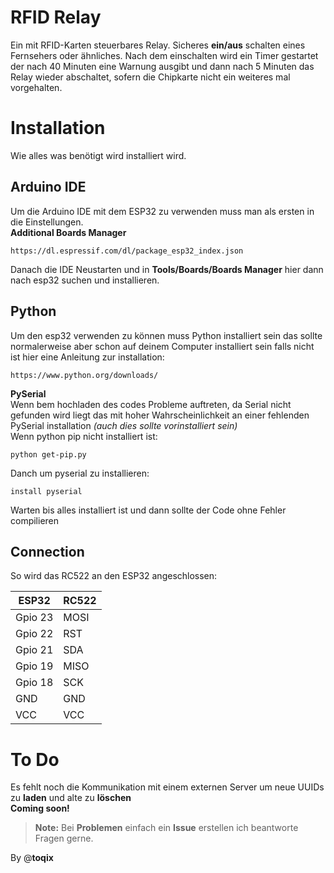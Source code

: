 <h1 id="rfid-relay">RFID Relay</h1>
<p>Ein mit RFID-Karten steuerbares Relay. Sicheres <strong>ein/aus</strong> schalten eines Fernsehers oder ähnliches. Nach dem einschalten wird ein Timer gestartet der nach 40 Minuten eine Warnung ausgibt und dann nach 5 Minuten das Relay wieder abschaltet, sofern die Chipkarte nicht ein weiteres mal vorgehalten.</p>
<h1 id="installation">Installation</h1>
<p>Wie alles was benötigt wird installiert wird.</p>
<h2 id="arduino-ide">Arduino IDE</h2>
<p>Um die Arduino IDE mit dem ESP32 zu verwenden muss man als ersten in die Einstellungen.<br>
<strong>Additional Boards Manager</strong></p>
<pre><code>https://dl.espressif.com/dl/package_esp32_index.json
</code></pre>
<p>Danach die IDE Neustarten und in <strong>Tools/Boards/Boards Manager</strong> hier dann nach esp32 suchen und installieren.</p>
<h2 id="python">Python</h2>
<p>Um den esp32 verwenden zu können muss Python installiert sein das sollte normalerweise aber schon auf deinem Computer installiert sein falls nicht ist hier eine Anleitung zur installation:</p>
<pre><code>https://www.python.org/downloads/
</code></pre>
<p><strong>PySerial</strong><br>
Wenn bem hochladen des codes Probleme auftreten, da Serial nicht gefunden wird liegt das mit hoher Wahrscheinlichkeit an einer fehlenden PySerial installation <em>(auch dies sollte vorinstalliert sein)</em><br>
Wenn python pip nicht installiert ist:</p>
<pre><code>python get-pip.py
</code></pre>
<p>Danch um pyserial zu installieren:</p>
<pre><code>install pyserial
</code></pre>
<p>Warten bis alles installiert ist und dann sollte der Code ohne Fehler compilieren</p>
<h2 id="connection">Connection</h2>
<p>So wird das RC522 an den ESP32 angeschlossen:<br>
<img src="https://hackster.imgix.net/uploads/attachments/704294/nfc_osc_bb_gBdcDg8Rq9.jpg" alt=""></p>

<table>
<thead>
<tr>
<th>ESP32</th>
<th>RC522</th>
</tr>
</thead>
<tbody>
<tr>
<td>Gpio 23</td>
<td>MOSI</td>
</tr>
<tr>
<td>Gpio 22</td>
<td>RST</td>
</tr>
<tr>
<td>Gpio 21</td>
<td>SDA</td>
</tr>
<tr>
<td>Gpio 19</td>
<td>MISO</td>
</tr>
<tr>
<td>Gpio 18</td>
<td>SCK</td>
</tr>
<tr>
<td>GND</td>
<td>GND</td>
</tr>
<tr>
<td>VCC</td>
<td>VCC</td>
</tr>
</tbody>
</table><h1 id="to-do">To Do</h1>
<p>Es fehlt noch die Kommunikation mit einem externen Server um neue UUIDs zu <strong>laden</strong> und alte zu <strong>löschen</strong><br>
<strong>Coming soon!</strong></p>
<blockquote>
<p><strong>Note:</strong> Bei <strong>Problemen</strong> einfach ein <strong>Issue</strong> erstellen ich beantworte Fragen gerne.</p>
</blockquote>
<p>By @<strong>toqix</strong></p>

